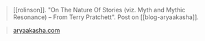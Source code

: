 > [[rolinson]]. "On The Nature Of Stories (viz. Myth and Mythic Resonance) – From Terry Pratchett". Post on [[blog-aryaakasha]].

> [aryaakasha.com](https://aryaakasha.com/2022/06/10/on-the-nature-of-stories-viz-myth-and-mythic-resonance-from-terry-pratchett/)